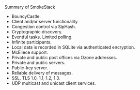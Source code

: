 Summary of SmokeStack

<ul>
<li>BouncyCastle.</li>
<li>Client and/or server functionality.</li>
<li>Congestion control via SipHash.</li>
<li>Cryptographic discovery.</li>
<li>Eventful tasks. Limited polling.</li>
<li>Infinite participants.</li>
<li>Local data is recorded in SQLite via authenticated encryption.</li>
<li>McEliece support.</li>
<li>Private and public post offices via Ozone addresses.</li>
<li>Private and public servers.</li>
<li>Public-key server.</li>
<li>Reliable delivery of messages.</li>
<li>SSL, TLS 1.0, 1.1, 1.2, 1.3.</li>
<li>UDP multicast and unicast client services.</li>
</ul>
